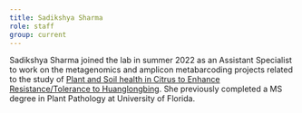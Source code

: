 ```yaml
---
title: Sadikshya Sharma
role: staff
group: current
---
```


Sadikshya Sharma joined the lab in summer 2022 as an Assistant Specialist to work on the metagenomics and amplicon metabarcoding projects related to the study of [Plant and Soil health in Citrus to Enhance Resistance/Tolerance to Huanglongbing](https://citrus-hlb-micro.github.io/). She previously completed a MS degree in Plant Pathology at University of Florida.

